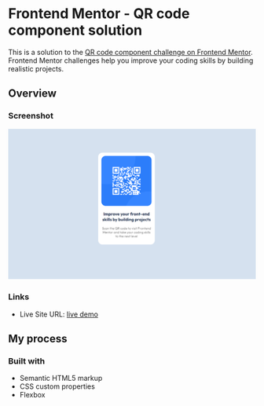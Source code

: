 # Frontend Mentor - QR code component solution

This is a solution to the [QR code component challenge on Frontend Mentor](https://www.frontendmentor.io/challenges/qr-code-component-iux_sIO_H). Frontend Mentor challenges help you improve your coding skills by building realistic projects. 



## Overview

### Screenshot

![](./images/screenshot.png)


### Links

- Live Site URL: [live demo](https://your-live-site-url.com)

## My process

### Built with

- Semantic HTML5 markup
- CSS custom properties
- Flexbox


